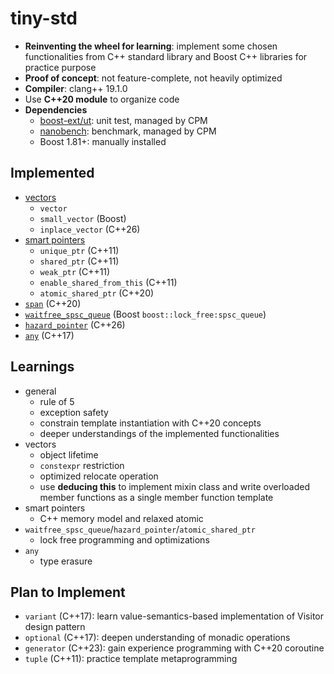 # tiny-std

- __Reinventing the wheel for learning__: implement some chosen functionalities from C++ standard library and Boost C++ libraries for practice purpose
- __Proof of concept__: not feature-complete, not heavily optimized
- __Compiler__: clang++ 19.1.0
- Use __C++20 module__ to organize code
- __Dependencies__
    - [boost-ext/ut](https://github.com/boost-ext/ut): unit test, managed by CPM
    - [nanobench](https://github.com/martinus/nanobench): benchmark, managed by CPM
    - Boost 1.81+: manually installed

## Implemented

- [vectors](./doc/vectors.md)
    - `vector`
    - `small_vector` (Boost)
    - `inplace_vector` (C++26) 
- [smart pointers](./doc/smart_pointers.md)
    - `unique_ptr` (C++11)
    - `shared_ptr` (C++11)
    - `weak_ptr` (C++11)
    - `enable_shared_from_this` (C++11)
    - `atomic_shared_ptr` (C++20)
- [`span`](./doc/span.md) (C++20)
- [`waitfree_spsc_queue`](./doc/waitfree_spsc_queue.md) (Boost `boost::lock_free:spsc_queue`)
- [`hazard_pointer`](./doc/hazard_pointer.md) (C++26)
- [`any`](./doc/any.md) (C++17)

## Learnings

- general
    - rule of 5
    - exception safety
    - constrain template instantiation with C++20 concepts
    - deeper understandings of the implemented functionalities
- vectors
    - object lifetime
    - `constexpr` restriction
    - optimized relocate operation
    - use __deducing this__ to implement mixin class and write overloaded member functions as a single member function template
- smart pointers
    - C++ memory model and relaxed atomic
- `waitfree_spsc_queue`/`hazard_pointer`/`atomic_shared_ptr`
    - lock free programming and optimizations
- `any`
    - type erasure

## Plan to Implement

- `variant` (C++17): learn value-semantics-based implementation of Visitor design pattern
- `optional` (C++17): deepen understanding of monadic operations
- `generator` (C++23): gain experience programming with C++20 coroutine
- `tuple` (C++11): practice template metaprogramming